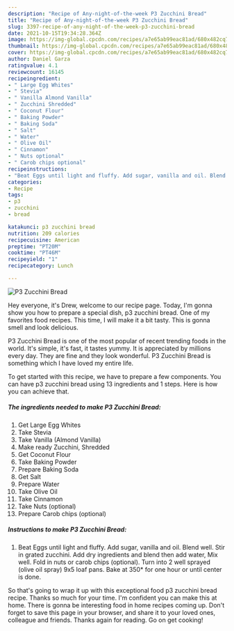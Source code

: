 ```yaml
---
description: "Recipe of Any-night-of-the-week P3 Zucchini Bread"
title: "Recipe of Any-night-of-the-week P3 Zucchini Bread"
slug: 3397-recipe-of-any-night-of-the-week-p3-zucchini-bread
date: 2021-10-15T19:34:28.364Z
image: https://img-global.cpcdn.com/recipes/a7e65ab99eac81ad/680x482cq70/p3-zucchini-bread-recipe-main-photo.jpg
thumbnail: https://img-global.cpcdn.com/recipes/a7e65ab99eac81ad/680x482cq70/p3-zucchini-bread-recipe-main-photo.jpg
cover: https://img-global.cpcdn.com/recipes/a7e65ab99eac81ad/680x482cq70/p3-zucchini-bread-recipe-main-photo.jpg
author: Daniel Garza
ratingvalue: 4.1
reviewcount: 16145
recipeingredient:
- " Large Egg Whites"
- " Stevia"
- " Vanilla Almond Vanilla"
- " Zucchini Shredded"
- " Coconut Flour"
- " Baking Powder"
- " Baking Soda"
- " Salt"
- " Water"
- " Olive Oil"
- " Cinnamon"
- " Nuts optional"
- " Carob chips optional"
recipeinstructions:
- "Beat Eggs until light and fluffy. Add sugar, vanilla and oil. Blend well. Stir in grated zucchini. Add dry ingredients and blend then add water, Mix well. Fold in nuts or carob chips (optional). Turn into 2 well sprayed (olive oil spray) 9x5 loaf pans. Bake at 350* for one hour or until center is done."
categories:
- Recipe
tags:
- p3
- zucchini
- bread

katakunci: p3 zucchini bread 
nutrition: 209 calories
recipecuisine: American
preptime: "PT20M"
cooktime: "PT46M"
recipeyield: "1"
recipecategory: Lunch

---
```



![P3 Zucchini Bread](https://img-global.cpcdn.com/recipes/a7e65ab99eac81ad/680x482cq70/p3-zucchini-bread-recipe-main-photo.jpg)

Hey everyone, it's Drew, welcome to our recipe page. Today, I'm gonna show you how to prepare a special dish, p3 zucchini bread. One of my favorites food recipes. This time, I will make it a bit tasty. This is gonna smell and look delicious.

P3 Zucchini Bread is one of the most popular of recent trending foods in the world. It's simple, it's fast, it tastes yummy. It is appreciated by millions every day. They are fine and they look wonderful. P3 Zucchini Bread is something which I have loved my entire life.




To get started with this recipe, we have to prepare a few components. You can have p3 zucchini bread using 13 ingredients and 1 steps. Here is how you can achieve that.

<!--inarticleads1-->

##### The ingredients needed to make P3 Zucchini Bread:

1. Get  Large Egg Whites
1. Take  Stevia
1. Take  Vanilla (Almond Vanilla)
1. Make ready  Zucchini, Shredded
1. Get  Coconut Flour
1. Take  Baking Powder
1. Prepare  Baking Soda
1. Get  Salt
1. Prepare  Water
1. Take  Olive Oil
1. Take  Cinnamon
1. Take  Nuts (optional)
1. Prepare  Carob chips (optional)




<!--inarticleads2-->

##### Instructions to make P3 Zucchini Bread:

1. Beat Eggs until light and fluffy. Add sugar, vanilla and oil. Blend well. Stir in grated zucchini. Add dry ingredients and blend then add water, Mix well. Fold in nuts or carob chips (optional). Turn into 2 well sprayed (olive oil spray) 9x5 loaf pans. Bake at 350* for one hour or until center is done.




So that's going to wrap it up with this exceptional food p3 zucchini bread recipe. Thanks so much for your time. I'm confident you can make this at home. There is gonna be interesting food in home recipes coming up. Don't forget to save this page in your browser, and share it to your loved ones, colleague and friends. Thanks again for reading. Go on get cooking!
